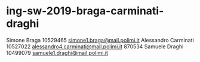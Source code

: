 # ing-sw-2019-braga-carminati-draghi
Simone Braga 10529465 simone1.braga@mail.polimi.it
Alessandro Carminati 10527022 alessandro4.carminati@mail.polimi.it 870534
Samuele Draghi 10499079 samuele1.draghi@mail.polimi.it
